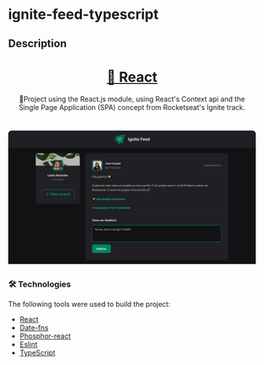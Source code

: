 # ignite-feed-typescript

## Description
<h1 align="center">
    <a href="https://pt-br.reactjs.org/">🔗 React</a>
</h1>
<p align="center">🚀Project using the React.js module, using React's Context api and the Single Page Application (SPA) concept from Rocketseat's Ignite track.</p>

<h1 align="center">
  <img alt="banner ignite timer" title="#Ignite timer" src="./src/assets/cover.png" />
</h1>

### 🛠 Technologies

The following tools were used to build the project:

- [React](https://react.dev/)
- [Date-fns](https://date-fns.org/)
- [Phosphor-react](https://phosphoricons.com/)
- [Eslint](https://eslint.org/)
- [TypeScript](https://www.typescriptlang.org/)


